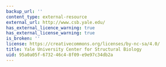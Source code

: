```yaml
---
backup_url: ''
content_type: external-resource
external_url: http://www.csb.yale.edu/
has_external_licence_warning: true
has_external_license_warning: true
is_broken: ''
license: https://creativecommons.org/licenses/by-nc-sa/4.0/
title: Yale University Center for Structural Biology
uid: 95a0a05f-6732-46c4-8f09-e9e97c34db2a
---
```

